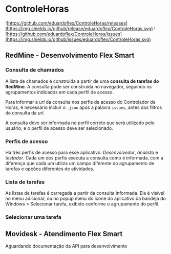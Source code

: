 # ControleHoras

![https://github.com/eduardoflex/ControleHoras/releases](https://img.shields.io/github/release/eduardoflex/ControleHoras.svg)
![https://github.com/eduardoflex/ControleHoras/issues](https://img.shields.io/github/issues/eduardoflex/ControleHoras.svg)

## RedMine - Desenvolvimento Flex Smart

### Consulta de chamados

A lista de chamados é construída a partir de uma **consulta de tarefas do RedMine**. A consulta pode ser construída no navegador, seguindo os agrupamentos indicados em cada perfil de acesso.

Para informar a *url* da consulta nos perfis de acesso do Controlador de Horas, é necessário incluir o `.json` após a palavra `issues`, antes dos filtros de consulta da *url*.

A consulta deve ser informada no perfil correto que será utilizado pelo usuário, e o perfil de acesso deve ser selecionado.

### Perfis de acesso

Há três perfis de acesso para esse aplicativo: *Desenvolvedor*, *analista* e *testador*. Cada um dos perfis executa a consulta como é informada, com a diferença que cada um utiliza um campo diferente do agrupamento de tarefas e opções diferentes de atividades.

### Lista de tarefas

As listas de tarefas é carregada a partir da consulta informada. Ela é visível no menu adicionar, ou no popup menu do ícone do aplicativo da bandeja do Windows > Selecionar tarefa, exibido conforme o agrupamento do perfil.

### Selecionar uma tarefa




## Movidesk - Atendimento Flex Smart

Aguardando documentação da API para desenvolvimento
